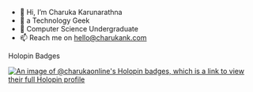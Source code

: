 - 👋 Hi, I’m Charuka Karunarathna
- 👀 a Technology Geek
- 🌱 Computer Science Undergraduate
- 📫 Reach me on <a href="mailto:hello@charukank.com">hello@charukank.com</a>

<!--- Holopin Board --->
Holopin Badges

[![An image of @charukaonline's Holopin badges, which is a link to view their full Holopin profile](https://holopin.me/charukaonline)](https://holopin.io/@charukaonline)

<!---
charukaonline/charukaonline is a ✨ special ✨ repository because its `README.md` (this file) appears on your GitHub profile.
You can click the Preview link to take a look at your changes.
--->
